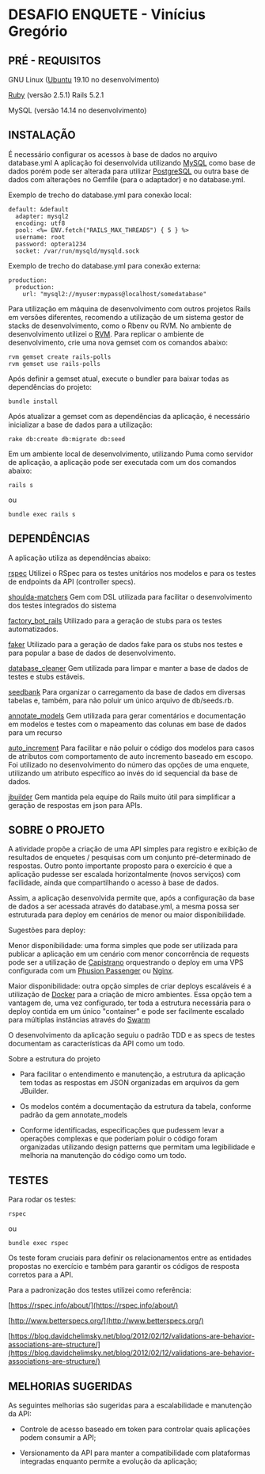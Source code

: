 # DESAFIO ENQUETE - Vinícius Gregório

## PRÉ - REQUISITOS

GNU Linux ([Ubuntu](https://ubuntu.com/download/desktop/thank-you?version=19.10&architecture=amd64) 19.10 no desenvolvimento)

[Ruby](https://cache.ruby-lang.org/pub/ruby/2.7/ruby-2.7.1.tar.gz) (versão 2.5.1)
Rails 5.2.1

MySQL (versão 14.14 no desenvolvimento)

## INSTALAÇÃO

É necessário configurar os acessos à base de dados no arquivo database.yml
A aplicação foi desenvolvida utilizando [MySQL](https://www.mysql.com/) como base de dados porém pode ser alterada para utilizar [PostgreSQL](https://www.postgresql.org/) ou outra base de dados com alterações no Gemfile (para o adaptador) e no database.yml.

Exemplo de trecho do database.yml para conexão local:

```
default: &default
  adapter: mysql2
  encoding: utf8
  pool: <%= ENV.fetch("RAILS_MAX_THREADS") { 5 } %>
  username: root
  password: optera1234
  socket: /var/run/mysqld/mysqld.sock
```

Exemplo de trecho do database.yml para conexão externa:

```
production:
  production:
    url: "mysql2://myuser:mypass@localhost/somedatabase"
```

Para utilização em máquina de desenvolvimento com outros projetos Rails em versões diferentes, recomendo a utilização de um sistema gestor de stacks de desenvolvimento, como o Rbenv ou RVM. No ambiente de desenvolvimento utilizei o [RVM](https://rvm.io/). Para replicar o ambiente de desenvolvimento, crie uma nova gemset com os comandos abaixo:

```
rvm gemset create rails-polls
rvm gemset use rails-polls
```

Após definir a gemset atual, execute o bundler para baixar todas as dependências do projeto:

```
bundle install
```

Após atualizar a gemset com as dependências da aplicação, é necessário inicializar a base de dados para a utilização:

```
rake db:create db:migrate db:seed
```

Em um ambiente local de desenvolvimento, utilizando Puma como servidor de aplicação, a aplicação pode ser executada com um dos comandos abaixo:

```
rails s
```

ou

```
bundle exec rails s
```

## DEPENDÊNCIAS

A aplicação utiliza as dependências abaixo:

[rspec](https://github.com/rspec/rspec-rails)
  Utilizei o RSpec para os testes unitários nos modelos e para os testes de endpoints da API (controller specs).

[shoulda-matchers](https://github.com/thoughtbot/shoulda-matchers)
  Gem com DSL utilizada para facilitar o desenvolvimento dos testes integrados do sistema

[factory_bot_rails](https://github.com/thoughtbot/factory_bot_rails)
  Utilizado para a geração de stubs para os testes automatizados.

[faker](https://github.com/faker-ruby/faker)
  Utilizado para a geração de dados fake para os stubs nos testes e para popular a base de dados de desenvolvimento.

[database_cleaner](https://github.com/DatabaseCleaner/database_cleaner)
  Gem utilizada para limpar e manter a base de dados de testes e stubs estáveis.

[seedbank](https://github.com/james2m/seedbank)
  Para organizar o carregamento da base de dados em diversas tabelas e, também, para não poluir um único arquivo de db/seeds.rb.

[annotate_models](https://github.com/ctran/annotate_models)
  Gem utilizada para gerar comentários e documentação em modelos e testes com o mapeamento das colunas em base de dados para um recurso

[auto_increment](https://github.com/felipediesel/auto_increment)
  Para facilitar e não poluir o código dos modelos para casos de atributos com comportamento de auto incremento baseado em escopo. Foi utilizado no desenvolvimento do número das opções de uma enquete, utilizando um atributo específico ao invés do id sequencial da base de dados.

[jbuilder](https://github.com/rails/jbuilder)
  Gem mantida pela equipe do Rails muito útil para simplificar a geração de respostas em json para APIs.

## SOBRE O PROJETO

A atividade propõe a criação de uma API simples para registro e exibição de resultados de enquetes / pesquisas com um conjunto pré-determinado de respostas.
Outro ponto importante proposto para o exercício é que a aplicação pudesse ser escalada horizontalmente (novos serviços) com facilidade, ainda que compartilhando o acesso à base de dados.

Assim, a aplicação desenvolvida permite que, após a configuração da base de dados a ser acessada através do database.yml, a mesma possa ser estruturada para deploy em cenários de menor ou maior disponibilidade.

Sugestões para deploy:

Menor disponibilidade: uma forma simples que pode ser utilizada para publicar a aplicação em um cenário com menor concorrência de requests pode ser a utilização de [Capistrano](https://github.com/capistrano/capistrano) orquestrando o deploy em uma VPS configurada com um [Phusion Passenger](https://www.phusionpassenger.com/) ou [Nginx](https://nginx.org/).

Maior disponibilidade: outra opção simples de criar deploys escaláveis é a utilização de [Docker](https://www.docker.com/) para a criação de micro ambientes. Essa opção tem a vantagem de, uma vez configurado, ter toda a estrutura necessária para o deploy contida em um único "container" e pode ser facilmente escalado para múltiplas instâncias através do [Swarm](https://docs.docker.com/get-started/swarm-deploy/)

O desenvolvimento da aplicação seguiu o padrão TDD e as specs de testes documentam as características da API como um todo.

Sobre a estrutura do projeto

- Para facilitar o entendimento e manutenção, a estrutura da aplicação tem todas as respostas em JSON organizadas em arquivos da gem JBuilder.

- Os modelos contém a documentação da estrutura da tabela, conforme padrão da gem annotate_models

- Conforme identificadas, especificações que pudessem levar a operações complexas e que poderiam poluir o código foram organizadas utilizando design patterns que permitam uma legibilidade e melhoria na manutenção do código como um todo.

## TESTES

Para rodar os testes:

```
rspec
```

ou

```
bundle exec rspec
```

Os teste foram cruciais para definir os relacionamentos entre as entidades propostas no exercício e também para garantir os códigos de resposta corretos para a API.

Para a padronização dos testes utilizei como referência:

[https://rspec.info/about/](https://rspec.info/about/)

[http://www.betterspecs.org/](http://www.betterspecs.org/)

[https://blog.davidchelimsky.net/blog/2012/02/12/validations-are-behavior-associations-are-structure/](https://blog.davidchelimsky.net/blog/2012/02/12/validations-are-behavior-associations-are-structure/)

## MELHORIAS SUGERIDAS

As seguintes melhorias são sugeridas para a escalabilidade e manutenção da API:

- Controle de acesso baseado em token para controlar quais aplicações podem consumir a API;

- Versionamento da API para manter a compatibilidade com plataformas integradas enquanto permite a evolução da aplicação;
